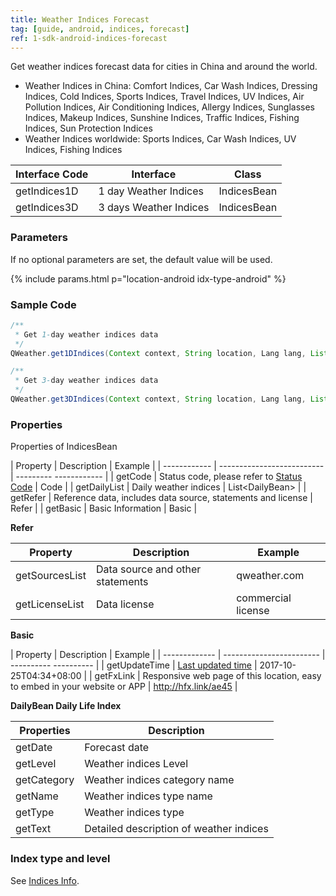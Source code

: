 ```yaml
---
title: Weather Indices Forecast
tag: [guide, android, indices, forecast]
ref: 1-sdk-android-indices-forecast
---
```


Get weather indices forecast data for cities in China and around the world.

- Weather Indices in China: Comfort Indices, Car Wash Indices, Dressing Indices, Cold Indices, Sports Indices, Travel Indices, UV Indices, Air Pollution Indices, Air Conditioning Indices, Allergy Indices, Sunglasses Indices, Makeup Indices, Sunshine Indices, Traffic Indices, Fishing Indices, Sun Protection Indices
- Weather Indices worldwide: Sports Indices, Car Wash Indices, UV Indices, Fishing Indices

| Interface Code| Interface  | Class |
| ----------- | ------------ | ----------- |
| getIndices1D| 1 day Weather Indices  | IndicesBean |
| getIndices3D| 3 days Weather Indices  | IndicesBean |

### Parameters

If no optional parameters are set, the default value will be used.

{% include params.html p="location-android idx-type-android" %}

### Sample Code

```java
/**
 * Get 1-day weather indices data
 */
QWeather.get1DIndices(Context context, String location, Lang lang, List<IndicesType> types, QWeather.OnResultIndicesListener listener);

/**
 * Get 3-day weather indices data
 */
QWeather.get3DIndices(Context context, String location, Lang lang, List<IndicesType> types, QWeather.OnResultIndicesListener listener);
```

### Properties

Properties of IndicesBean

| Property | Description | Example |
| ------------ | -------------------------- | --------- ------------ |
| getCode | Status code, please refer to [Status Code](/en/docs/resource/status-code/) | Code |
| getDailyList | Daily weather indices | List&lt;DailyBean&gt; |
| getRefer | Reference data, includes data source, statements and license | Refer |
| getBasic | Basic Information | Basic |

**Refer**

| Property | Description | Example |
| -------------- | ------------ | ------------------ |
| getSourcesList | Data source and other statements | qweather.com |
| getLicenseList | Data license | commercial license |

**Basic**

| Property | Description | Example |
| ------------- | ------------------------ | ---------- ---------- |
| getUpdateTime | [Last updated time](/en/docs/resource/glossary/#update-time) | 2017-10-25T04:34+08:00 |
| getFxLink | Responsive web page of this location, easy to embed in your website or APP | http://hfx.link/ae45 |


**DailyBean Daily Life Index**

| Properties | Description |
| ----------- | ------------------------------------------------|
| getDate | Forecast date |
| getLevel | Weather indices Level |
| getCategory | Weather indices category name |
| getName | Weather indices type name |
| getType | Weather indices type |
| getText | Detailed description of weather indices |

### Index type and level

See [Indices Info](/en/docs/resource/indices-info/).

